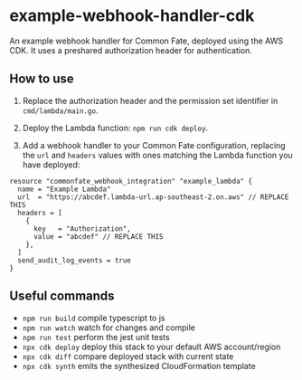 # example-webhook-handler-cdk

An example webhook handler for Common Fate, deployed using the AWS CDK. It uses a preshared authorization header for authentication.

## How to use

1. Replace the authorization header and the permission set identifier in `cmd/lambda/main.go`.

2. Deploy the Lambda function: `npm run cdk deploy`.

3. Add a webhook handler to your Common Fate configuration, replacing the `url` and `headers` values with ones matching the Lambda function you have deployed:

  ```hcl
  resource "commonfate_webhook_integration" "example_lambda" {
    name = "Example Lambda"
    url  = "https://abcdef.lambda-url.ap-southeast-2.on.aws" // REPLACE THIS
    headers = [
      {
        key   = "Authorization",
        value = "abcdef" // REPLACE THIS
      },
    ]
    send_audit_log_events = true
  }
  ```


## Useful commands

* `npm run build`   compile typescript to js
* `npm run watch`   watch for changes and compile
* `npm run test`    perform the jest unit tests
* `npx cdk deploy`  deploy this stack to your default AWS account/region
* `npx cdk diff`    compare deployed stack with current state
* `npx cdk synth`   emits the synthesized CloudFormation template
